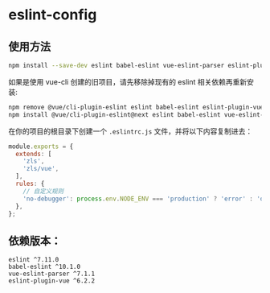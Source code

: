 # eslint-config


## 使用方法


```bash
npm install --save-dev eslint babel-eslint vue-eslint-parser eslint-plugin-vue eslint-config-zls
```

如果是使用 vue-cli 创建的旧项目，请先移除掉现有的 eslint 相关依赖再重新安装:

```bash
npm remove @vue/cli-plugin-eslint eslint babel-eslint eslint-plugin-vue
npm install @vue/cli-plugin-eslint@next eslint babel-eslint vue-eslint-parser eslint-plugin-vue eslint-config-zls
```

在你的项目的根目录下创建一个 `.eslintrc.js` 文件，并将以下内容复制进去：

```js
module.exports = {
  extends: [
    'zls',
    'zls/vue',
  ],
  rules: {
    // 自定义规则
    'no-debugger': process.env.NODE_ENV === 'production' ? 'error' : 'off',
  },
};
```

##  依赖版本：
```
eslint ^7.11.0
babel-eslint ^10.1.0
vue-eslint-parser ^7.1.1
eslint-plugin-vue ^6.2.2
 ```
